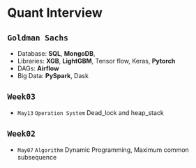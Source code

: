 # Quant Interview

## `Goldman Sachs`
* Database: **SQL**, **MongoDB**,
* Libraries: **XGB**, **LightGBM**, Tensor flow, Keras, **Pytorch**
* DAGs: **Airflow**
* Big Data: **PySpark**, Dask


## `Week03`
* `May13` `Operation System` Dead_lock and heap_stack

## `Week02`
* `May07` `Algorithm` Dynamic Programming, Maximum common subsequence

